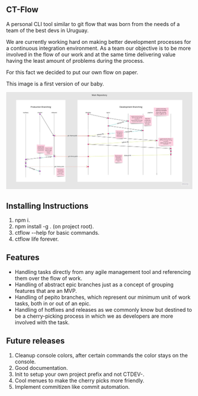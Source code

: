 ## CT-Flow

A personal CLI tool similar to git flow that was born from the needs of a team of the best devs in Uruguay.

We are currently working hard on making better development processes for a continuous integration environment.
As a team our objective is to be more involved in the flow of our work and at the same time delivering value having the least amount of problems during the process.

For this fact we decided to put our own flow on paper.

This image is a first version of our baby.

<img src="./images/CT_FLOW.jpg" alt="CT-FLOW"/>

## Installing Instructions

1. npm i.
2. npm install -g . (on project root).
3. ctflow --help for basic commands.
4. ctflow life forever.

## Features

- Handling tasks directly from any agile management tool and referencing them over the flow of work.
- Handling of abstract epic branches just as a concept of grouping features that are an MVP.
- Handling of pepito branches, which represent our minimum unit of work tasks, both in or out of an epic.
- Handling of hotfixes and releases as we commonly know but destined to be a cherry-picking process in which we as developers are more involved with the task.

## Future releases

1. Cleanup console colors, after certain commands the color stays on the console.
2. Good documentation.
3. Init to setup your own project prefix and not CTDEV-.
4. Cool menues to make the cherry picks more friendly.
5. Implement commitizen like commit automation.

